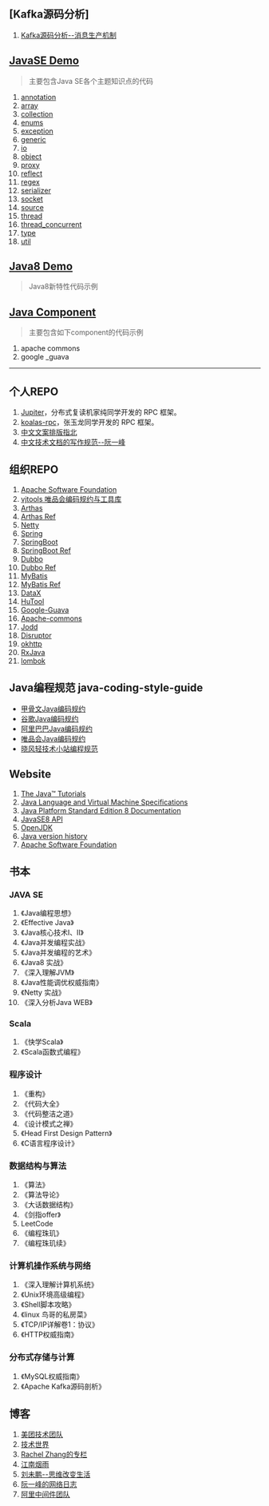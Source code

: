 
## [Kafka源码分析]
1. [Kafka源码分析--消息生产机制]()


## [JavaSE Demo](java-base/src/main/java/javase)
> 主要包含Java SE各个主题知识点的代码
1. [annotation](java-base/src/main/java/javase/annotation)
1. [array](java-base/src/main/java/javase/array)
1. [collection](java-base/src/main/java/javase/collection)
1. [enums](java-base/src/main/java/javase/enums)
1. [exception](java-base/src/main/java/javase/exception)
1. [generic](java-base/src/main/java/javase/generic)
1. [io](java-base/src/main/java/javase/io)
1. [object](java-base/src/main/java/javase/object)
1. [proxy](java-base/src/main/java/javase/proxy)
1. [reflect](java-base/src/main/java/javase/reflect)
1. [regex](java-base/src/main/java/javase/regex)
1. [serializer](java-base/src/main/java/javase/serializer)
1. [socket](java-base/src/main/java/javase/socket)
1. [source ](java-base/src/main/java/javase/source )
1. [thread](java-base/src/main/java/javase/thread)
1. [thread_concurrent](java-base/src/main/java/javase/thread_concurrent)
1. [type](java-base/src/main/java/javase/type)
1. [util](java-base/src/main/java/javase/util)



## [Java8 Demo](java-base/src/main/java/jdk8)
> Java8新特性代码示例



## [Java Component](java-component/src/main/java)
> 主要包含如下component的代码示例
1. apache commons
1. google _guava



---



## 个人REPO
1. [Jupiter](https://github.com/fengjiachun/Jupiter)，分布式复读机家纯同学开发的 RPC 框架。
1. [koalas-rpc](https://gitee.com/a1234567891/koalas-rpc)，张玉龙同学开发的 RPC 框架。
1. [中文文案排版指北](https://github.com/sparanoid/chinese-copywriting-guidelines)
1. [中文技术文档的写作规范--阮一峰](https://github.com/ruanyf/document-style-guide)



## 组织REPO
1. [Apache Software Foundation](https://github.com/apache)
1. [vjtools 唯品会编码规约与工具库](https://github.com/vipshop/vjtools)
1. [Arthas](https://github.com/alibaba/arthas)
1. [Arthas Ref](https://alibaba.github.io/arthas/)
1. [Netty](https://github.com/netty/netty)
1. [Spring](https://github.com/spring-projects/spring-framework)
1. [SpringBoot](https://github.com/spring-projects/spring-boot)
1. [SpringBoot Ref](https://spring.io/projects/spring-boot#learn)
1. [Dubbo](https://github.com/apache/dubbo)
1. [Dubbo Ref](http://dubbo.apache.org/zh-cn/docs/user/quick-start.html)
1. [MyBatis](https://github.com/mybatis/mybatis-3)
1. [MyBatis Ref](https://mybatis.org/mybatis-3/)
1. [DataX](https://github.com/alibaba/DataX)
1. [HuTool](https://github.com/looly/hutool)
1. [Google-Guava](https://github.com/google/guava)
1. [Apache-commons](https://github.com/apache/commons-lang)
1. [Jodd](https://github.com/oblac/jodd)
1. [Disruptor](https://github.com/LMAX-Exchange/disruptor)
1. [okhttp](https://github.com/square/okhttp)
1. [RxJava](https://github.com/ReactiveX/RxJava)
1. [lombok](https://github.com/rzwitserloot/lombok)



## Java编程规范 java-coding-style-guide
* [甲骨文Java编码规约](https://wiki.sei.cmu.edu/confluence/display/java/SEI+CERT+Oracle+Coding+Standard+for+Java)
* [谷歌Java编码规约](https://google.github.io/styleguide/javaguide.html)
* [阿里巴巴Java编码规约](https://github.com/alibaba/p3c)
* [唯品会Java编码规约](https://vipshop.github.io/vjtools/#/standard/)
* [晓风轻技术小站编程规范](https://xwjie.github.io/rule/)



## Website
1. [The Java™ Tutorials](https://docs.oracle.com/javase/tutorial/reallybigindex.html)
1. [Java Language and Virtual Machine Specifications](https://docs.oracle.com/javase/specs/)
1. [Java Platform Standard Edition 8 Documentation](https://docs.oracle.com/javase/8/docs/)
1. [JavaSE8 API](https://docs.oracle.com/javase/8/docs/api/index.html)
1. [OpenJDK](http://openjdk.java.net/)
1. [Java version history](https://en.wikipedia.org/wiki/Java_version_history)
1. [Apache Software Foundation](http://www.apache.org/)



## 书本

### JAVA SE
1. 《Java编程思想》
1. 《Effective Java》
1. 《Java核心技术I、II》
1. 《Java并发编程实战》
1. 《Java并发编程的艺术》
1. 《Java8 实战》
1. 《深入理解JVM》
1. 《Java性能调优权威指南》
1. 《Netty 实战》
1. 《深入分析Java WEB》


### Scala
1. 《快学Scala》
1. 《Scala函数式编程》


### 程序设计
1. 《重构》
1. 《代码大全》
1. 《代码整洁之道》
1. 《设计模式之禅》
1. 《Head First Design Pattern》
1. 《C语言程序设计》

### 数据结构与算法
1. 《算法》
1. 《算法导论》
1. 《大话数据结构》
1. 《剑指offer》
1.  LeetCode
1. 《编程珠玑》
1. 《编程珠玑续》


### 计算机操作系统与网络
1. 《深入理解计算机系统》
1. 《Unix环境高级编程》
1. 《Shell脚本攻略》
1. 《linux 鸟哥的私房菜》
1. 《TCP/IP详解卷1：协议》
1. 《HTTP权威指南》


### 分布式存储与计算
1. 《MySQL权威指南》
1. 《Apache Kafka源码剖析》



## 博客
1. [美团技术团队](https://tech.meituan.com/)
1. [技术世界](http://www.jasongj.com/)
1. [Rachel Zhang的专栏](https://blog.csdn.net/abcjennifer?viewmode=contents)
1. [江南烟雨](https://blog.csdn.net/xiajun07061225)
1. [刘未鹏--思维改变生活](http://mindhacks.cn/)
1. [阮一峰的网络日志](http://www.ruanyifeng.com/home.html)
1. [阿里中间件团队](http://jm.taobao.org/)
